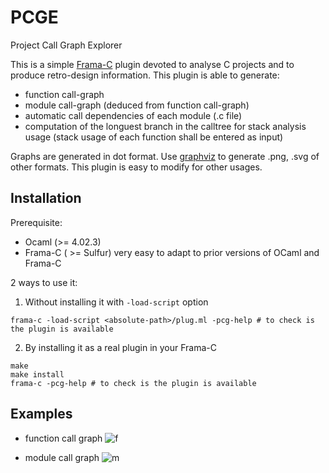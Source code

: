 # PCGE
Project Call Graph Explorer

This is a simple [Frama-C](https://frama-c.com) plugin devoted to analyse C projects and to produce retro-design information. 
This plugin is able to generate:
  - function call-graph
  - module call-graph (deduced from function call-graph)
  - automatic call dependencies of each module (.c file)
  - computation of the longuest branch in the calltree for stack analysis usage (stack usage of each function shall be entered as input)

Graphs are generated in dot format. Use [graphviz](https://www.graphviz.org/) to generate .png, .svg of other formats.
This plugin is easy to modify for other usages.
  
  ## Installation
  
  Prerequisite:
  - Ocaml (>= 4.02.3)
  - Frama-C ( >= Sulfur)
very easy to adapt to prior versions of OCaml and Frama-C

2 ways to use it:
1. Without installing it with `-load-script` option
```shell
frama-c -load-script <absolute-path>/plug.ml -pcg-help # to check is the plugin is available
````
2. By installing it as a real plugin in your Frama-C
```shell
make
make install
frama-c -pcg-help # to check is the plugin is available
```

## Examples

* function call graph
![f](https://user-images.githubusercontent.com/18215280/47879869-03defd80-de22-11e8-8361-712655271e4d.png)

* module call graph
![m](https://user-images.githubusercontent.com/18215280/47879871-04779400-de22-11e8-81ef-b2da023b9049.png)

